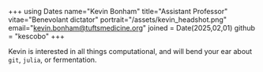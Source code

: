 +++
using Dates
name="Kevin Bonham"
title="Assistant Professor"
vitae="Benevolant dictator"
portrait="/assets/kevin_headshot.png"
email="kevin.bonham@tuftsmedicine.org"
joined = Date(2025,02,01)
github = "kescobo"
+++

Kevin is interested in all things computational, 
and will bend your ear about `git`, `julia`,
or fermentation.


